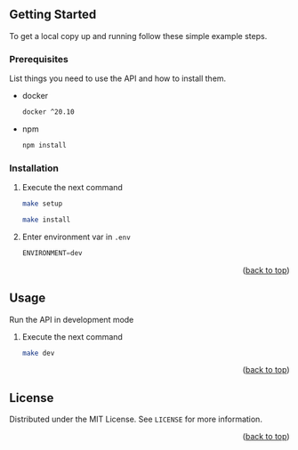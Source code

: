 <a name="readme-top"></a>
<!-- GETTING STARTED -->
## Getting Started

To get a local copy up and running follow these simple example steps.

### Prerequisites

List things you need to use the API and how to install them.

* docker
  ```sh
  docker ^20.10 
  ```
* npm
  ```sh
  npm install
  ```

### Installation

1. Execute the next command
   ```sh
   make setup
   ```
   ```sh
   make install
   ```
2. Enter environment var in `.env`
   ```js
   ENVIRONMENT=dev
   ```

<p align="right">(<a href="#readme-top">back to top</a>)</p>


<!-- USAGE EXAMPLES -->
## Usage

Run the API in development mode

1. Execute the next command
   ```sh
   make dev
   ```

<p align="right">(<a href="#readme-top">back to top</a>)</p>


<!-- LICENSE -->
## License

Distributed under the MIT License. See `LICENSE` for more information.

<p align="right">(<a href="#readme-top">back to top</a>)</p>
